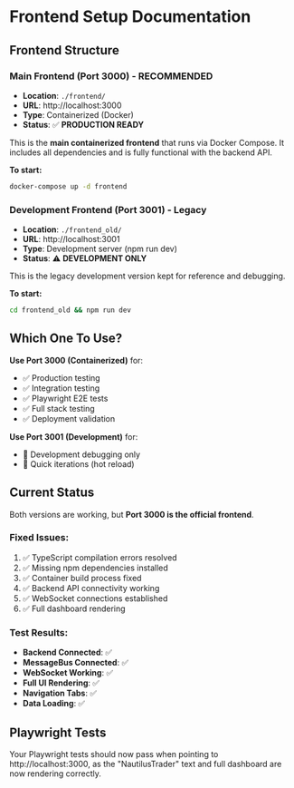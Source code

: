 # Frontend Setup Documentation

## Frontend Structure

### Main Frontend (Port 3000) - **RECOMMENDED**
- **Location**: `./frontend/`  
- **URL**: http://localhost:3000
- **Type**: Containerized (Docker)
- **Status**: ✅ **PRODUCTION READY**

This is the **main containerized frontend** that runs via Docker Compose. It includes all dependencies and is fully functional with the backend API.

**To start:**
```bash
docker-compose up -d frontend
```

### Development Frontend (Port 3001) - Legacy
- **Location**: `./frontend_old/`
- **URL**: http://localhost:3001  
- **Type**: Development server (npm run dev)
- **Status**: ⚠️ **DEVELOPMENT ONLY**

This is the legacy development version kept for reference and debugging.

**To start:**
```bash
cd frontend_old && npm run dev
```

## Which One To Use?

**Use Port 3000 (Containerized)** for:
- ✅ Production testing
- ✅ Integration testing  
- ✅ Playwright E2E tests
- ✅ Full stack testing
- ✅ Deployment validation

**Use Port 3001 (Development)** for:
- 🔧 Development debugging only
- 🔧 Quick iterations (hot reload)

## Current Status

Both versions are working, but **Port 3000 is the official frontend**.

### Fixed Issues:
1. ✅ TypeScript compilation errors resolved
2. ✅ Missing npm dependencies installed
3. ✅ Container build process fixed
4. ✅ Backend API connectivity working
5. ✅ WebSocket connections established
6. ✅ Full dashboard rendering

### Test Results:
- **Backend Connected**: ✅
- **MessageBus Connected**: ✅  
- **WebSocket Working**: ✅
- **Full UI Rendering**: ✅
- **Navigation Tabs**: ✅
- **Data Loading**: ✅

## Playwright Tests

Your Playwright tests should now pass when pointing to http://localhost:3000, as the "NautilusTrader" text and full dashboard are now rendering correctly.